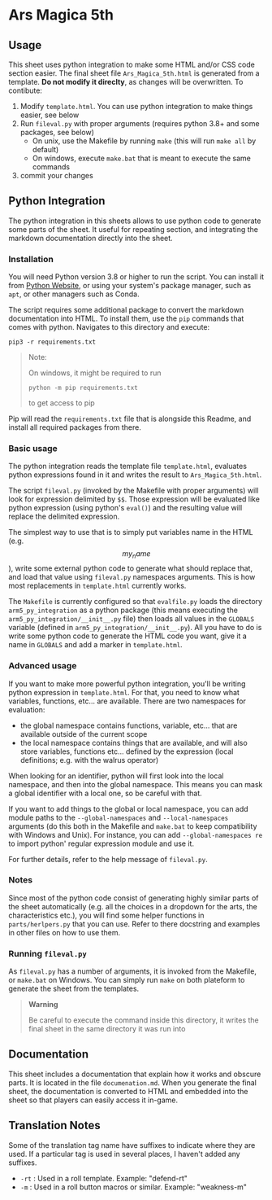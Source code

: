 # Ars Magica 5th


## Usage
This sheet uses python integration to make some HTML and/or CSS code section easier.
The final sheet file `Ars_Magica_5th.html` is generated from a template.
**Do not modify it direclty**, as changes will be overwritten.
To contibute:
1. Modify `template.html`. You can use python integration to make things easier, see below
2. Run `fileval.py` with proper arguments (requires python 3.8+ and some packages, see below)
    + On unix, use the Makefile by running `make` (this will run `make all` by default)
    + On windows, execute `make.bat` that is meant to execute the same commands
3. commit your changes





## Python Integration
The python integration in this sheets allows to use python code to generate some parts of the sheet. It useful for repeating section, and integrating the markdown documentation directly into the sheet.


### Installation
You will need Python version 3.8 or higher to run the script. You can install it from [Python Website](https://www.python.org/), or using your system's package manager, such as `apt`, or other managers such as Conda.

The script requires some additional package to convert the markdown documentation into HTML. To install them, use the `pip` commands that comes with python. Navigates to this directory and execute:

```
pip3 -r requirements.txt
```
> Note:
>
> On windows, it might be required to run
> ```
> python -m pip requirements.txt
> ```
>
> to get access to pip

Pip will read the `requirements.txt` file that is alongside this Readme, and install all required packages from there.





### Basic usage
The python integration reads the template file `template.html`, evaluates python expressions found in it and writes the result to `Ars_Magica_5th.html`.

The script `fileval.py` (invoked by the Makefile with proper arguments) will look for expression delimited by `$$`. Those expression will be evaluated like python expression (using python's `eval()`) and the resulting value will replace the delimited expression.

The simplest way to use that is to simply put variables name in the HTML (e.g. $$my_name$$), write some external python code to generate what should replace that, and load that value using `fileval.py` namespaces arguments. This is how most replacements in `template.html` currently works.

The `Makefile` is currently configured so that `evalfile.py` loads the directory `arm5_py_integration` as a python package (this means executing the `arm5_py_integration/__init__.py` file) then loads all values in the `GLOBALS` variable (defined in `arm5_py_integration/__init__.py`). All you have to do is write some python code to generate the HTML code you want, give it a name in `GLOBALS` and add a marker in `template.html`.


### Advanced usage
If you want to make more powerful python integration, you'll be writing python expression in `template.html`. For that, you need to know what variables, functions, etc... are available. There are two namespaces for evaluation:

+ the global namespace contains functions, variable, etc... that are available outside of the current scope
+ the local namespace contains things that are available, and will also store variables, functions etc... defined by the expression (local definitions; e.g. with the walrus operator)

When looking for an identifier, python will first look into the local namespace, and then into the global namespace. This means you can mask a global identifier with a local one, so be careful with that.

If you want to add things to the global or local namespace, you can add module paths to the `--global-namespaces` and `--local-namespaces` arguments (do this both in the Makefile and `make.bat` to keep compatibility with Windows and Unix). For instance, you can add `--global-namespaces re` to import python' regular expression module and use it.

For further details, refer to the help message of `fileval.py`.


### Notes
Since most of the python code consist of generating highly similar parts of the sheet automatically (e.g. all the choices in a dropdown for the arts, the characteristics etc.), you will find some helper functions in `parts/herlpers.py` that you can use. Refer to there docstring and examples in other files on how to use them.


### Running `fileval.py`
As `fileval.py` has a number of arguments, it is invoked from the Makefile, or `make.bat` on Windows. You can simply run `make` on both plateform to generate the sheet from the templates.

>**Warning**
>
> Be careful to execute the command inside this directory, it writes the final sheet in the same directory it was run into





## Documentation
This sheet includes a documentation that explain how it works and obscure parts. It is located in the file `documenation.md`. When you generate the final sheet, the documentation is converted to HTML and embedded into the sheet so that players can easily access it in-game.



## Translation Notes
Some of the translation tag name have suffixes to indicate where they are used. If a particular tag is used in several places, I haven't added any suffixes.

- `-rt` : Used in a roll template. Example: "defend-rt"
- `-m` : Used in a roll button macros or similar. Example: "weakness-m"
